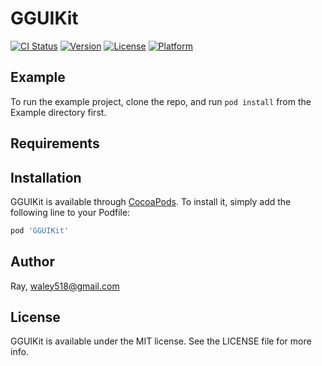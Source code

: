 # GGUIKit

[![CI Status](https://img.shields.io/travis/Ray/GGUIKit.svg?style=flat)](https://travis-ci.org/Ray/GGUIKit)
[![Version](https://img.shields.io/cocoapods/v/GGUIKit.svg?style=flat)](https://cocoapods.org/pods/GGUIKit)
[![License](https://img.shields.io/cocoapods/l/GGUIKit.svg?style=flat)](https://cocoapods.org/pods/GGUIKit)
[![Platform](https://img.shields.io/cocoapods/p/GGUIKit.svg?style=flat)](https://cocoapods.org/pods/GGUIKit)

## Example

To run the example project, clone the repo, and run `pod install` from the Example directory first.

## Requirements

## Installation

GGUIKit is available through [CocoaPods](https://cocoapods.org). To install
it, simply add the following line to your Podfile:

```ruby
pod 'GGUIKit'
```

## Author

Ray, waley518@gmail.com

## License

GGUIKit is available under the MIT license. See the LICENSE file for more info.

